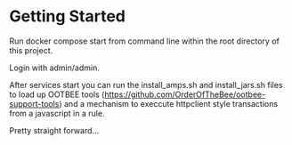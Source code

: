 # Getting Started

Run docker compose start from command line within the root directory of this project.

Login with admin/admin.

After services start you can run the install_amps.sh and install_jars.sh files to load up
OOTBEE tools (https://github.com/OrderOfTheBee/ootbee-support-tools)
and a mechanism to execcute httpclient style transactions from a javascript in a rule.

Pretty straight forward...
